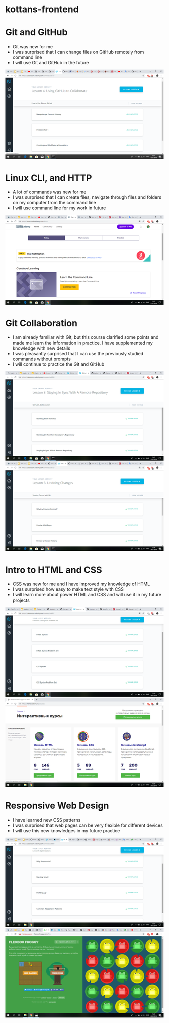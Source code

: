 # kottans-frontend

# Git and GitHub

- Git was new for me
- I was surprised that I can change files on GitHub remotely from command line
- I will use Git and GitHub in the future

![Image task_0](https://github.com/karbysheva/kottans-frontend/blob/master/task_0/Git_and_GitHub.png)

# Linux CLI, and HTTP

- A lot of commands was new for me
- I was surprised that I can create files, navigate through files and folders on my computer from the command line
- I will use command line for my work in future

![Image task_1](https://github.com/karbysheva/kottans-frontend/blob/master/task_1/Linux_CLI_and_HTTP.png)

# Git Collaboration

- I am already familiar with Git, but this course clarified some points and made me learn the information in practice. I have supplemented my knowledge with new details
- I was pleasantly surprised that I can use the previously studied commands without prompts
- I will continue to practice the Git and GitHub

![Image task_2](https://github.com/karbysheva/kottans-frontend/blob/master/task_2/GitHub_Collaboration.png)
![Image task_2](https://github.com/karbysheva/kottans-frontend/blob/master/task_2/Version_Control.png)

# Intro to HTML and CSS

- CSS was new for me and I have improved my knowledge of HTML
- I was surprised how easy to make text style with CSS
- I will learn more about power HTML and CSS and will use it in my future projects

![Image task_3](https://github.com/karbysheva/kottans-frontend/blob/master/task_3/Intro_to_HTML_%26_CSS.png)
![Image task_3](https://github.com/karbysheva/kottans-frontend/blob/master/task_3/HTML_Academy.png)

# Responsive Web Design

- I have learned new CSS patterns
- I was surprised that web pages can be very flexible for different devices
- I will use this new knowledges in my future practice 

![Image task_4](https://github.com/karbysheva/kottans-frontend/blob/master/task_4/Responsive_Web_Design.png)
![Image task_4](https://github.com/karbysheva/kottans-frontend/blob/master/task_4/Flexbox_Froggy.png)
